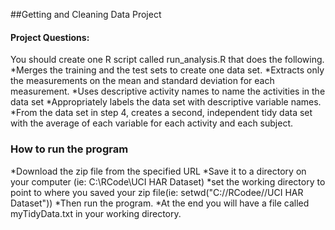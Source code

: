 ##Getting and Cleaning Data Project

#### Project Questions:
 You should create one R script called run_analysis.R that does the following. 
*Merges the training and the test sets to create one data set.
*Extracts only the measurements on the mean and standard deviation for each measurement. 
*Uses descriptive activity names to name the activities in the data set
*Appropriately labels the data set with descriptive variable names. 
*From the data set in step 4, creates a second, independent tidy data set with the average of each variable for each activity and each subject.

### How to run the program
*Download the zip file from the specified URL
*Save it to a directory on your computer (ie: C:\RCode\UCI HAR Dataset)
*set the working directory to point to where you saved your zip file(ie: setwd("C://RCodee//UCI HAR Dataset"))
*Then run the program. 
*At the end you will have a file called myTidyData.txt in your working directory.